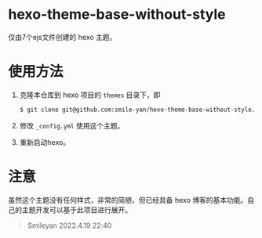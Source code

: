 # hexo-theme-base-without-style

仅由7个ejs文件创建的 hexo 主题。

# 使用方法

1. 克隆本仓库到 hexo 项目的 `themes` 目录下，即

    ```bash
    $ git clone git@github.com:smile-yan/hexo-theme-base-without-style.git themes/base
    ```
2. 修改 `_config.yml` 使用这个主题。

3. 重新启动hexo。

# 注意

虽然这个主题没有任何样式，非常的简陋，但已经具备 hexo 博客的基本功能。自己的主题开发可以基于此项目进行展开。


> Smileyan
> 2022.4.19 22:40

